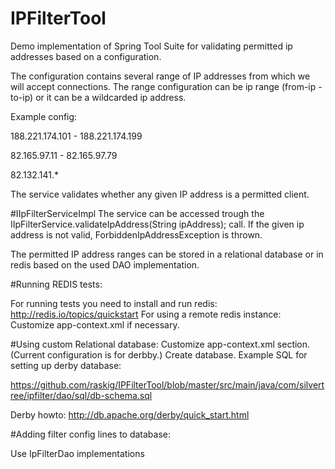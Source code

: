 # IPFilterTool

Demo implementation of Spring Tool Suite for validating permitted ip addresses based on a configuration.

The configuration contains several range of IP addresses from which we will accept connections.
The range configuration can be ip range (from-ip - to-ip) or
it can be a wildcarded ip address.

Example config:

188.221.174.101 - 188.221.174.199

82.165.97.11 - 82.165.97.79

82.132.141.*

The service validates whether any given IP address is a permitted client.
 
#IIpFilterServiceImpl
The service can be accessed trough the IIpFilterService.validateIpAddress(String ipAddress); call.
If the given ip address is not valid, ForbiddenIpAddressException is thrown.
 
The permitted IP address ranges can be stored in a relational database or in redis based on the used DAO implementation.

#Running REDIS tests:

For running tests you need to install and run redis:
  http://redis.io/topics/quickstart
  For using a remote redis instance: Customize app-context.xml if necessary.

#Using custom Relational database:
  Customize app-context.xml <!-- JDBC settings --> section. (Current configuration is for derbby.) 
  Create database. Example SQL for setting up derby database:
  
  https://github.com/raskig/IPFilterTool/blob/master/src/main/java/com/silvertree/ipfilter/dao/sql/db-schema.sql
  
  Derby howto: http://db.apache.org/derby/quick_start.html
  
#Adding filter config lines to database:
  
  Use IpFilterDao implementations
  

